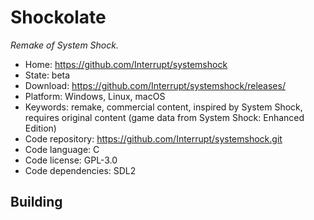 # Shockolate

_Remake of System Shock._

- Home: https://github.com/Interrupt/systemshock
- State: beta
- Download: https://github.com/Interrupt/systemshock/releases/
- Platform: Windows, Linux, macOS
- Keywords: remake, commercial content, inspired by System Shock, requires original content (game data from System Shock: Enhanced Edition)
- Code repository: https://github.com/Interrupt/systemshock.git
- Code language: C
- Code license: GPL-3.0
- Code dependencies: SDL2

## Building
